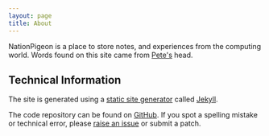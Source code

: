 ```yaml
---
layout: page
title: About
---
```

NationPigeon is a place to store notes, and experiences from the computing world. Words found on this site came from [Pete's](http://petermaynard.co.uk) head.

## Technical Information

The site is generated using a [static site generator](https://duckduckgo.com/?q=static+site+generator) called [Jekyll](http://jekyllrb.com/). 

The code repository can be found on [GitHub](https://github.com/PMaynard/jekyll-nationpigeon).
If you spot a spelling mistake or technical error, please [raise an issue](https://github.com/PMaynard/jekyll-nationpigeon/issues) or submit a patch.